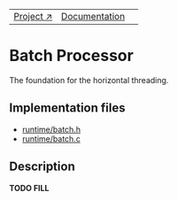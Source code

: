 
||||
|---|---|---|
|[Project ↗](../../README.md)|[Documentation](../index.md)||[Developer Index ↗](index.md)|

# Batch Processor

The foundation for the horizontal threading.

## Implementation files

  - [runtime/batch.h](/file?ci=trunk&name=runtime/batch.h)
  - [runtime/batch.c](/file?ci=trunk&name=runtime/batch.c)

## Description

__TODO FILL__
